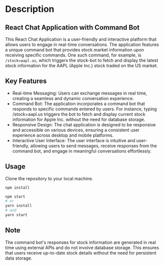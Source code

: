 # Description
## React Chat Application with Command Bot
This React Chat Application is a user-friendly and interactive platform that allows users to engage in real-time conversations. The application features a unique command bot that provides stock market information upon receiving specific commands. One such command, for example, is `/stock=aapl.us`, which triggers the stock-bot to fetch and display the latest stock information for the AAPL (Apple Inc.) stock traded on the US market.

## Key Features
- Real-time Messaging: Users can exchange messages in real time, creating a seamless and dynamic conversation experience.
- Command Bot: The application incorporates a command bot that responds to specific commands entered by users. For instance, typing /stock=aapl.us triggers the bot to fetch and display current stock information for Apple Inc. without the need for database storage.
- Responsive Design: The chat application is designed to be responsive and accessible on various devices, ensuring a consistent user experience across desktop and mobile platforms.
- Interactive User Interface: The user interface is intuitive and user-friendly, allowing users to send messages, receive responses from the command bot, and engage in meaningful conversations effortlessly.

## Usage
Clone the repository to your local machine.
```bash
npm install

npm start
# or
yarn install
# and 
yarn start
```

## Note
The command bot's responses for stock information are generated in real time using external APIs and do not involve database storage. This ensures that users receive up-to-date stock details without the need for persistent data storage.

